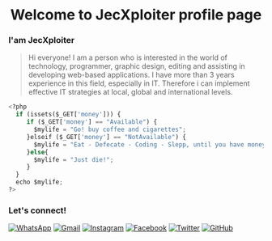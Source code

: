 
<h1 align="center">Welcome to JecXploiter profile page</h1>

### I'am JecXploiter

> Hi everyone! I am a person who is interested in the world of technology, programmer, graphic design, editing and assisting in developing web-based applications. I have more than 3 years experience in this field, especially in IT. Therefore i can implement effective IT strategies at local, global and international levels.

```python
<?php
  if (issets($_GET['money'])) {
     if ($_GET['money'] == "Available") {
       $mylife = "Go! buy coffee and cigarettes";
     }elseif ($_GET['money'] == "NotAvailable") {
       $mylife = "Eat - Defecate - Coding - Slepp, until you have money";
     }else{
       $mylife = "Just die!";
     }
  }
  echo $mylife;
?>
```
### Let's connect!

[![WhatsApp](https://img.shields.io/badge/Whatsapp-%20-brightgreen?style=social&logo=whatsapp)](https://wa.me/6281246835129)
[![Gmail](https://img.shields.io/badge/Gmail-%20-brightgreen?style=social&logo=gmail)](mailto:jecxploiter@gmail.com?subject=github_message)
[![Instagram](https://img.shields.io/badge/Instagram-655-brightgreen?style=social&logo=instagram)](https://www.linkedin.com/in/adhiariyadi)
[![Facebook](https://img.shields.io/badge/Facebook-642-brightgreen?style=social&logo=facebook)](https://web.facebook.com/adhiariyadi.me)
[![Twitter](https://img.shields.io/badge/Twitter-1DA1F2?style=for-the-badge&logo=twitter&logoColor=white)](https://twitter.com/adhiariyadi_)
[![GitHub](https://img.shields.io/badge/GitHub-181717?style=for-the-badge&logo=github&logoColor=white)](https://github.com/adhiariyadi?tab=follow)
